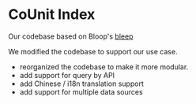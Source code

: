 # CoUnit Index

Our codebase based on Bloop's [bleep](https://github.com/BloopAI/bloop/tree/main/server/bleep)

We modified the codebase to support our use case.

- reorganized the codebase to make it more modular.
- add support for query by API
- add Chinese / i18n translation support
- add support for multiple data sources
